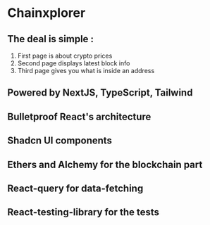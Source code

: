 # Chainxplorer

## The deal is simple :

1. First page is about crypto prices
2. Second page displays latest block info
3. Third page gives you what is inside an address

## Powered by NextJS, TypeScript, Tailwind

## Bulletproof React's architecture

## Shadcn UI components

## Ethers and Alchemy for the blockchain part

## React-query for data-fetching

## React-testing-library for the tests
